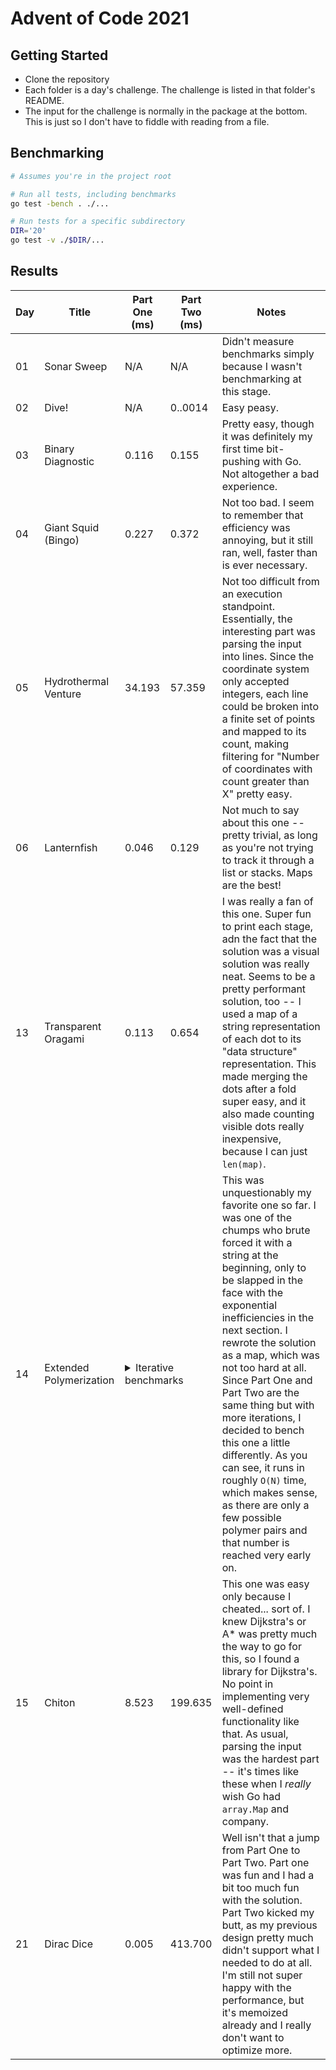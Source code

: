 # Advent of Code 2021

## Getting Started

- Clone the repository
- Each folder is a day's challenge. The challenge is listed in that folder's README.
- The input for the challenge is normally in the package at the bottom. This is just so I don't have to fiddle with reading from a file.

## Benchmarking

```bash
# Assumes you're in the project root

# Run all tests, including benchmarks
go test -bench . ./...

# Run tests for a specific subdirectory
DIR='20'
go test -v ./$DIR/...
```

## Results
<table>
  <thead>
    <tr>
      <th>Day</th>
      <th>Title</th>
      <th>Part One (ms)</th>
      <th>Part Two (ms)</th>
      <th>Notes</th>
    </tr>
  </thead>
  <tbody>
    <tr>
      <td>01</td>
      <td>Sonar Sweep</td>
      <td>N/A</td>
      <td>N/A</td>
      <td>Didn't measure benchmarks simply because I wasn't benchmarking at this stage.</td>
    </tr>
    <tr>
      <td>02</td>
      <td>Dive!</td>
      <td>N/A</td>
      <td>0..0014</td>
      <td>Easy peasy.</td>
    </tr>
    <tr>
      <td>03</td>
      <td>Binary Diagnostic</td>
      <td>0.116</td>
      <td>0.155</td>
      <td>Pretty easy, though it was definitely my first time bit-pushing with Go. Not altogether a bad experience.</td>
    </tr>
    <tr>
      <td>04</td>
      <td>Giant Squid (Bingo)</td>
      <td>0.227</td>
      <td>0.372</td>
      <td>Not too bad. I seem to remember that efficiency was annoying, but it still ran, well, faster than is ever necessary.</td>
    </tr>
    <tr>
      <td>05</td>
      <td>Hydrothermal Venture</td>
      <td>34.193</td>
      <td>57.359</td>
      <td>Not too difficult from an execution standpoint. Essentially, the interesting part was parsing the input into lines. Since the coordinate system only accepted integers, each line could be broken into a finite set of points and mapped to its count, making filtering for "Number of coordinates with count greater than X" pretty easy.</td>
    </tr>
    <tr>
      <td>06</td>
      <td>Lanternfish</td>
      <td>0.046</td>
      <td>0.129</td>
      <td>Not much to say about this one -- pretty trivial, as long as you're not trying to track it through a list or stacks. Maps are the best!</td>
    </tr>
    <tr>
      <td>13</td>
      <td>Transparent Oragami</td>
      <td>0.113</td>
      <td>0.654</td>
      <td>I was really a fan of this one. Super fun to print each stage, adn the fact that the solution was a visual solution was really neat. Seems to be a pretty performant solution, too -- I used a map of a string representation of each dot to its "data structure" representation. This made merging the dots after a fold super easy, and it also made counting visible dots really inexpensive, because I can just <code>len(map)</code>.</td>
    </tr>
    <tr>
      <td>14</td>
      <td>Extended Polymerization</td>
      <td colspan="2">
      <details>
        <summary>Iterative benchmarks</summary>
        <ul>
          <li>10 iterations: 0.039, +/-0</li>
          <li>20 iterations: 0.078, +39</li>
          <li>30 iterations: 0.116, +38</li>
          <li>40 iterations: 0.154, +38</li>
          <li>50 iterations: 0.206, +52</li>
          <li>60 iterations: 0.230, +24</li>
          <li>70 iterations: 0.275, +45</li>
          <li>80 iterations: 0.305, +30</li>
          <li>90 iterations: 0.364, +59</li>
          <li>100 iterations: 0.391, +37</li>
          <li>...</li>
          <li>150 iterations: 0.610, +65</li>
          <li>...</li>
          <li>200 iterations: 0.796, +67</li>
        </ul>
      </details>
      </td>
      <td>This was unquestionably my favorite one so far. I was one of the chumps who brute forced it with a string at the beginning, only to be slapped in the face with the exponential inefficiencies in the next section. I rewrote the solution as a map, which was not too hard at all. Since Part One and Part Two are the same thing but with more iterations, I decided to bench this one a little differently. As you can see, it runs in roughly <code>O(N)</code> time, which makes sense, as there are only a few possible polymer pairs and that number is reached very early on.</td>
    </tr>
    <tr>
      <td>15</td>
      <td>Chiton</td>
      <td>8.523</td>
      <td>199.635</td>
      <td>This one was easy only because I cheated... sort of. I knew Dijkstra's or A* was pretty much the way to go for this, so I found a library for Dijkstra's. No point in implementing very well-defined functionality like that. As usual, parsing the input was the hardest part -- it's times like these when I <em>really</em> wish Go had <code>array.Map</code> and company. </td>
    </tr>
    <tr>
      <td>21</td>
      <td>Dirac Dice</td>
      <td>0.005</td>
      <td>413.700</td>
      <td>Well isn't that a jump from Part One to Part Two. Part one was fun and I had a bit too much fun with the solution. Part Two kicked my butt, as my previous design pretty much didn't support what I needed to do at all. I'm still not super happy with the performance, but it's memoized already and I really don't want to optimize more.</td>
    </tr>
  </tbody>
</table>
